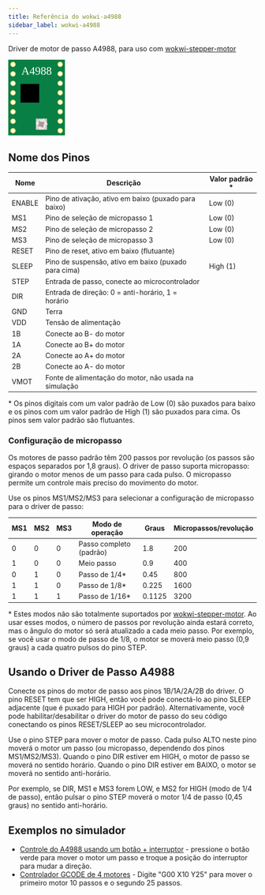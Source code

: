 ```yaml
---
title: Referência do wokwi-a4988
sidebar_label: wokwi-a4988
---
```


Driver de motor de passo A4988, para uso com [wokwi-stepper-motor](./wokwi-stepper-motor)

![Wokwi A4988](wokwi-a4988.svg)

## Nome dos Pinos

| Nome   | Descrição                                             | Valor padrão \* |
| ------ | ----------------------------------------------------- | --------------- |
| ENABLE | Pino de ativação, ativo em baixo (puxado para baixo)  | Low (0)         |
| MS1    | Pino de seleção de micropasso 1                       | Low (0)         |
| MS2    | Pino de seleção de micropasso 2                       | Low (0)         |
| MS3    | Pino de seleção de micropasso 3                       | Low (0)         |
| RESET  | Pino de reset, ativo em baixo (flutuante)             |                 |
| SLEEP  | Pino de suspensão, ativo em baixo (puxado para cima)  | High (1)        |
| STEP   | Entrada de passo, conecte ao microcontrolador         |                 |
| DIR    | Entrada de direção: 0 = anti-horário, 1 = horário     |                 |
| GND    | Terra                                                 |                 |
| VDD    | Tensão de alimentação                                 |                 |
| 1B     | Conecte ao B- do motor                                |                 |
| 1A     | Conecte ao B+ do motor                                |                 |
| 2A     | Conecte ao A+ do motor                                |                 |
| 2B     | Conecte ao A- do motor                                |                 |
| VMOT   | Fonte de alimentação do motor, não usada na simulação |                 |

\* Os pinos digitais com um valor padrão de Low (0) são puxados para baixo e os pinos com um valor padrão de High (1) são puxados para cima. Os pinos sem valor padrão são flutuantes.

### Configuração de micropasso

Os motores de passo padrão têm 200 passos por revolução (os passos são espaços separados por 1,8 graus). O driver de passo suporta micropasso: girando o motor menos de um passo para cada pulso. O micropasso permite um controle mais preciso do movimento do motor.

Use os pinos MS1/MS2/MS3 para selecionar a configuração de micropasso para o driver de passo:

| MS1 | MS2 | MS3 | Modo de operação        | Graus  | Micropassos/revolução |
| --- | --- | --- | ----------------------- | ------ | --------------------- |
| 0   | 0   | 0   | Passo completo (padrão) | 1.8    | 200                   |
| 1   | 0   | 0   | Meio passo              | 0.9    | 400                   |
| 0   | 1   | 0   | Passo de 1/4\*          | 0.45   | 800                   |
| 1   | 1   | 0   | Passo de 1/8\*          | 0.225  | 1600                  |
| 1   | 1   | 1   | Passo de 1/16\*         | 0.1125 | 3200                  |

\* Estes modos não são totalmente suportados por [wokwi-stepper-motor](./wokwi-stepper-motor). Ao usar esses modos, o número de passos por revolução ainda estará correto, mas o ângulo do motor só será atualizado a cada meio passo. Por exemplo, se você usar o modo de passo de 1/8, o motor se moverá meio passo (0,9 graus) a cada quatro pulsos do pino STEP.

## Usando o Driver de Passo A4988

Conecte os pinos do motor de passo aos pinos 1B/1A/2A/2B do driver. O pino RESET tem que ser HIGH, então você pode conectá-lo ao pino SLEEP adjacente (que é puxado para HIGH por padrão). Alternativamente, você pode habilitar/desabilitar o driver do motor de passo do seu código conectando os pinos RESET/SLEEP ao seu microcontrolador.

Use o pino STEP para mover o motor de passo. Cada pulso ALTO neste pino moverá o motor um passo (ou micropasso, dependendo dos pinos MS1/MS2/MS3). Quando o pino DIR estiver em HIGH, o motor de passo se moverá no sentido horário. Quando o pino DIR estiver em BAIXO, o motor se moverá no sentido anti-horário.

Por exemplo, se DIR, MS1 e MS3 forem LOW, e MS2 for HIGH (modo de 1/4 de passo), então pulsar o pino STEP moverá o motor 1/4 de passo (0,45 graus) no sentido anti-horário.

## Exemplos no simulador

- [Controle do A4988 usando um botão + interruptor](https://wokwi.com/projects/327823888123691604) - pressione o botão verde para mover o motor um passo e troque a posição do interruptor para mudar a direção.
- [Controlador GCODE de 4 motores](https://wokwi.com/projects/327761195587076690) - Digite "G00 X10 Y25" para mover o primeiro motor 10 passos e o segundo 25 passos.
